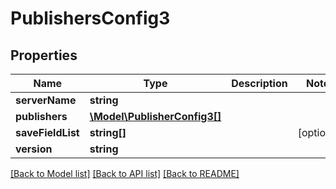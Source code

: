 # PublishersConfig3

## Properties
Name | Type | Description | Notes
------------ | ------------- | ------------- | -------------
**serverName** | **string** |  | 
**publishers** | [**\Model\PublisherConfig3[]**](PublisherConfig3.md) |  | 
**saveFieldList** | **string[]** |  | [optional] 
**version** | **string** |  | 

[[Back to Model list]](../README.md#documentation-for-models) [[Back to API list]](../README.md#documentation-for-api-endpoints) [[Back to README]](../README.md)


